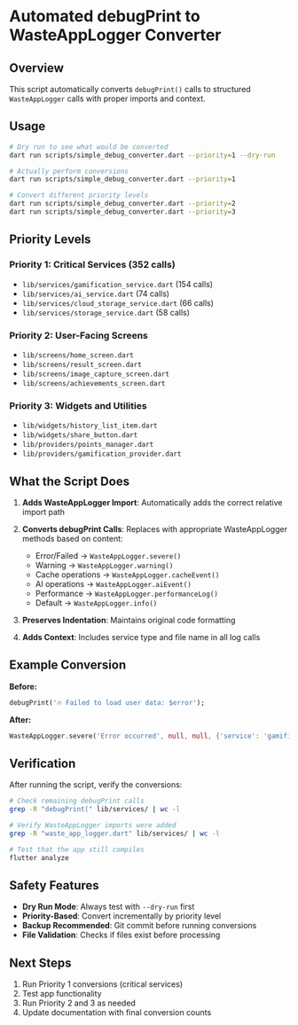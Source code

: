 # Automated debugPrint to WasteAppLogger Converter

## Overview

This script automatically converts `debugPrint()` calls to structured `WasteAppLogger` calls with proper imports and context.

## Usage

```bash
# Dry run to see what would be converted
dart run scripts/simple_debug_converter.dart --priority=1 --dry-run

# Actually perform conversions
dart run scripts/simple_debug_converter.dart --priority=1

# Convert different priority levels
dart run scripts/simple_debug_converter.dart --priority=2
dart run scripts/simple_debug_converter.dart --priority=3
```

## Priority Levels

### Priority 1: Critical Services (352 calls)
- `lib/services/gamification_service.dart` (154 calls)
- `lib/services/ai_service.dart` (74 calls)  
- `lib/services/cloud_storage_service.dart` (66 calls)
- `lib/services/storage_service.dart` (58 calls)

### Priority 2: User-Facing Screens
- `lib/screens/home_screen.dart`
- `lib/screens/result_screen.dart`
- `lib/screens/image_capture_screen.dart`
- `lib/screens/achievements_screen.dart`

### Priority 3: Widgets and Utilities
- `lib/widgets/history_list_item.dart`
- `lib/widgets/share_button.dart`
- `lib/providers/points_manager.dart`
- `lib/providers/gamification_provider.dart`

## What the Script Does

1. **Adds WasteAppLogger Import**: Automatically adds the correct relative import path
2. **Converts debugPrint Calls**: Replaces with appropriate WasteAppLogger methods based on content:
   - Error/Failed → `WasteAppLogger.severe()`
   - Warning → `WasteAppLogger.warning()`
   - Cache operations → `WasteAppLogger.cacheEvent()`
   - AI operations → `WasteAppLogger.aiEvent()`
   - Performance → `WasteAppLogger.performanceLog()`
   - Default → `WasteAppLogger.info()`

3. **Preserves Indentation**: Maintains original code formatting
4. **Adds Context**: Includes service type and file name in all log calls

## Example Conversion

**Before:**
```dart
debugPrint('🔥 Failed to load user data: $error');
```

**After:**
```dart
WasteAppLogger.severe('Error occurred', null, null, {'service': 'gamification', 'file': 'gamification_service'});
```

## Verification

After running the script, verify the conversions:

```bash
# Check remaining debugPrint calls
grep -R "debugPrint(" lib/services/ | wc -l

# Verify WasteAppLogger imports were added
grep -R "waste_app_logger.dart" lib/services/ | wc -l

# Test that the app still compiles
flutter analyze
```

## Safety Features

- **Dry Run Mode**: Always test with `--dry-run` first
- **Priority-Based**: Convert incrementally by priority level
- **Backup Recommended**: Git commit before running conversions
- **File Validation**: Checks if files exist before processing

## Next Steps

1. Run Priority 1 conversions (critical services)
2. Test app functionality 
3. Run Priority 2 and 3 as needed
4. Update documentation with final conversion counts 